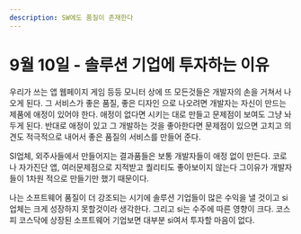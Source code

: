 ```yaml
---
description: SW에도 품질이 존재한다
---
```


# 9월 10일 - 솔루션 기업에 투자하는 이유

우리가 쓰는 앱 웹페이지 게임 등등 모니터 상에 뜨 모든것들은 개발자의 손을 거쳐서 나오게 된다. 그 서비스가 좋은 품질, 좋은 디자인 으로 나오려면 개발자는 자신이 만드는 제품에 애정이 있어야 한다. 애정이 없다면 시키는 대로 만들고 문제점이 보여도 그냥 놔두게 된다. 반대로 애정이 있고 그 개발하는 것을 좋아한다면 문제점이 있으면 고치고 의견도 적극적으로 내어서 좋은 품질의 서비스를 만들어 준다.

SI업체, 외주사들에서 만들어지는 결과품들은 보통 개발자들이 애정 없이 만든다. 코로나 자가진단 앱, 여러문제점으로 지적받고 퀄리티도 좋아보이지 않는다 그이유가 개발자들이 1차원 적으로 만들기만 했기 때문이다.

나는 소프트웨어 품질이 더 강조되는 시기에 솔루션 기업들이 많은 수익을 낼 것이고 si 업체는 크게 성장하지 못할것이라 생각한다. 그리고 si는 수주에 따른 영향이 크다. 코스피 코스닥에 상장된 소프트웨어 기업보면 대부분 si여서 투자할 마음이 없다.



